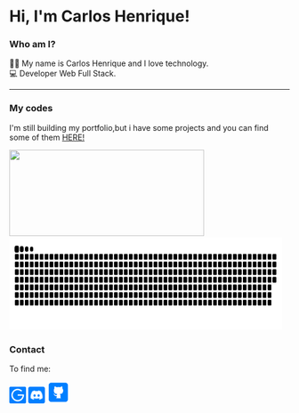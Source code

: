 # Hi, I'm Carlos Henrique! 
### Who am I?
<p>
  👩‍💻 My name is Carlos Henrique and I love technology.<br/>
  💻 Developer Web Full Stack.
</p>

---
### My codes
<p>I'm still building my portfolio,but i have some projects and you can find some of them <a href="https://github.com/iagoln?tab=repositories">HERE!</a> </p>
<div> 
    <img  width="350" height="155" src="https://github-readme-stats.vercel.app/api?username=carloscrw&show_icons=true&hide_border=false&line_height=20&title_color=b964e7&icon_color=7b787d&show_owner=true&theme=ocean_dark"/>
<img  width="490" height="165" ![Snake animation] src="https://raw.githubusercontent.com/carloscrw/carloscrw/output/github-contribution-grid-snake-dark.svg"/>    
</div>


### Contact
<p>To find me:</p>
<div>
<a href = "mailto:carlos.c.r.w@gmail.com"><img height="30em" src="https://github.com/carloscrw/carloscrw/blob/main/gmail.svg" ></a>
<a href = "#"><img height="30em" src="https://github.com/carloscrw/carloscrw/blob/main/discord.svg" ></a>
<a href = "#"><img height="40em" src="https://github.com/carloscrw/carloscrw/blob/main/github.svg" ></a>
</a>

</div>
<br><br>





